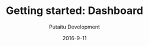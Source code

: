 ---
title: 'Getting started: Dashboard'
sections:
    -
        template: richTextSection
        text: "# Getting started with the HashBrown dashboard\n\nThis is a quick walthrough of the available features in the dashboard\n\n## Layout\n\nIf there are any active projects on the server, they will be represented in the list under the \"projects\" headline. Every project has their own environments for managing content and users for editing it.\n\nBelow the project list are some basic server diagnostics to help you identify potential problems, or to determine whether the server might be overloaded from hosting too many projects. It will take a lot of projects for that to happen, so most people shouldn't worry about that.\n\n## For content authors\n\nThe only button relevant for you is the \"CMS\" button. So go ahead and click that to get started.\n\n## For admins\n\nYou can create new projects, environments and backups with the \"+\" buttons and modify them with the \"...\" dropdown menus.\n\n### Backups\n\nTo access the backups dialog, click the \"...\" dropdown menu in the top right of a project and click \"backups\". You can then upload, create, restore, download or delete backups. An important thing to keep in mind is that all content on all environments will be replaced when restoring a backup, so it's always a good idea to create a new backup first, in case the changes are drastic.\n\nThe backup only restores settings, content and schemas to the project, it doesn't publish anything. You can republish the content tree in the project CMS."
meta:
    id: 490cc8c9030417a77f649c8e525df788fc294b3a
    parentId: bf70856caed6633b734d5b0e7b61a651305571f1
    language: en
date: '2016-9-11'
author: 'Putaitu Development'
permalink: /guides/getting-started-dashboard/
layout: sectionPage
---